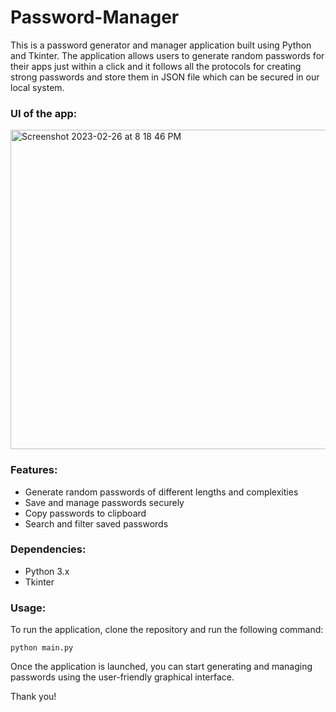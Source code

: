 # Password-Manager
This is a password generator and manager application built using Python and Tkinter. The application allows users to generate random passwords for their apps just within a click and it follows all the protocols for creating strong passwords and store them in JSON file which can be secured in our local system.
### UI of the app:
<img width="511" alt="Screenshot 2023-02-26 at 8 18 46 PM" src="https://user-images.githubusercontent.com/77160277/221418275-e2925651-675f-4bc0-ba58-6106c1a78e40.png">

### Features:
- Generate random passwords of different lengths and complexities
- Save and manage passwords securely
- Copy passwords to clipboard
- Search and filter saved passwords

### Dependencies:
- Python 3.x
- Tkinter

### Usage:
To run the application, clone the repository and run the following command:

`python main.py`

Once the application is launched, you can start generating and managing passwords using the user-friendly graphical interface.

Thank you!
